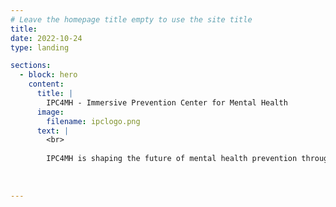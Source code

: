 ```yaml
---
# Leave the homepage title empty to use the site title
title:
date: 2022-10-24
type: landing

sections:
  - block: hero
    content:
      title: |
        IPC4MH - Immersive Prevention Center for Mental Health
      image:
        filename: ipclogo.png
      text: |
        <br>
        
        IPC4MH is shaping the future of mental health prevention through immersive environments, advanced sensing, and human-centred innovation.
    
  
  
---
```

